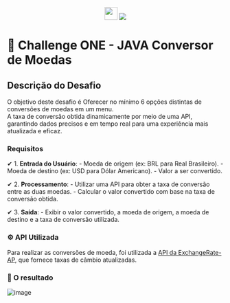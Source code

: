 
<div align="center" gap="70px">
   <img height="30" src="https://i.imgur.com/rEzWrXJ.png">    <img src="https://i.imgur.com/w0NvalO.png">
</div>

# 🚀 Challenge ONE - JAVA Conversor de Moedas


## Descrição do Desafio

O objetivo deste desafio é Oferecer no mínimo 6 opções distintas de conversões de moedas em um menu. <br>
A taxa de conversão obtida dinamicamente por meio de uma API, garantindo dados precisos e em tempo real para uma experiência mais atualizada e eficaz.

### Requisitos

✔ 1. **Entrada do Usuário**:
    - Moeda de origem (ex: BRL para Real Brasileiro).
    - Moeda de destino (ex: USD para Dólar Americano).
    - Valor a ser convertido.

 ✔ 2. **Processamento**:
    - Utilizar uma API para obter a taxa de conversão entre as duas moedas.
    - Calcular o valor convertido com base na taxa de conversão obtida.

✔ 3. **Saída**:
    - Exibir o valor convertido, a moeda de origem, a moeda de destino e a taxa de conversão utilizada.

### ⚙ API Utilizada

Para realizar as conversões de moeda, foi utilizada a [API da ExchangeRate-AP](https://www.exchangerate-api.com/), que fornece taxas de câmbio atualizadas.

### 👀 O resultado

![image]()


